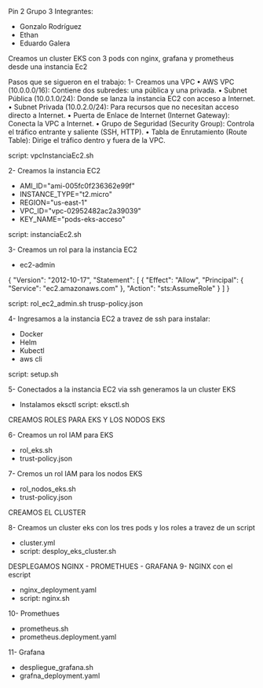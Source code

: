 Pin 2 Grupo 3 
Integrantes: 
  - Gonzalo Rodríguez
  - Ethan 
  - Eduardo Galera

Creamos un cluster EKS con 3 pods con nginx, grafana y prometheus desde una instancia Ec2 

Pasos que se sigueron en el trabajo: 
  1- Creamos una VPC
  •	AWS VPC (10.0.0.0/16): Contiene dos subredes: una pública y una privada.
  •	Subnet Pública (10.0.1.0/24): Donde se lanza la instancia EC2 con acceso a Internet.
  •	Subnet Privada (10.0.2.0/24): Para recursos que no necesitan acceso directo a Internet.
  •	Puerta de Enlace de Internet (Internet Gateway): Conecta la VPC a Internet.
  •	Grupo de Seguridad (Security Group): Controla el tráfico entrante y saliente (SSH, HTTP).
  •	Tabla de Enrutamiento (Route Table): Dirige el tráfico dentro y fuera de la VPC.

  script: vpcInstanciaEc2.sh

  2- Creamos la instancia EC2 
  - AMI_ID="ami-005fc0f236362e99f"
  - INSTANCE_TYPE="t2.micro"
  - REGION="us-east-1"
  - VPC_ID="vpc-02952482ac2a39039"
  - KEY_NAME="pods-eks-acceso"

  script: instanciaEc2.sh

  3- Creamos un rol para la instancia EC2
  - ec2-admin
   
  {
    "Version": "2012-10-17",
    "Statement": [
    {
        "Effect": "Allow",
        "Principal": {
          "Service": "ec2.amazonaws.com"
        },
        "Action": "sts:AssumeRole"
      }
    ]
  }

 script: rol_ec2_admin.sh 
 trusp-policy.json

  4- Ingresamos a la instancia EC2 a travez de ssh para instalar:
  - Docker
  - Helm
  - Kubectl
  - aws cli

  script: setup.sh
    
 5- Conectados a la instancia EC2 via ssh generamos la un cluster EKS
 - Instalamos eksctl
 script: eksctl.sh

CREAMOS ROLES PARA EKS Y LOS NODOS EKS 

 6- Creamos un rol IAM para EKS 
 - rol_eks.sh
 - trust-policy.json

  7- Cremos un rol IAM para los nodos EKS
  - rol_nodos_eks.sh
  - trust-policy.json

CREAMOS EL CLUSTER

  8- Creamos un cluster eks con los tres pods y los roles a travez de un script
 - cluster.yml
 - script: desploy_eks_cluster.sh

DESPLEGAMOS NGINX - PROMETHUES - GRAFANA
  9- NGINX con el escript
  - nginx_deployment.yaml
  - script: nginx.sh

 10- Promethues
 - prometheus.sh
 - prometheus.deployment.yaml

  11- Grafana 
  - despliegue_grafana.sh
  - grafna_deployment.yaml


 

